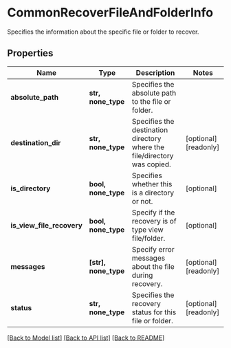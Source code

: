# CommonRecoverFileAndFolderInfo

Specifies the information about the specific file or folder to recover.

## Properties
Name | Type | Description | Notes
------------ | ------------- | ------------- | -------------
**absolute_path** | **str, none_type** | Specifies the absolute path to the file or folder. | 
**destination_dir** | **str, none_type** | Specifies the destination directory where the file/directory was copied. | [optional] [readonly] 
**is_directory** | **bool, none_type** | Specifies whether this is a directory or not. | [optional] 
**is_view_file_recovery** | **bool, none_type** | Specify if the recovery is of type view file/folder. | [optional] 
**messages** | **[str], none_type** | Specify error messages about the file during recovery. | [optional] [readonly] 
**status** | **str, none_type** | Specifies the recovery status for this file or folder. | [optional] [readonly] 

[[Back to Model list]](../README.md#documentation-for-models) [[Back to API list]](../README.md#documentation-for-api-endpoints) [[Back to README]](../README.md)


